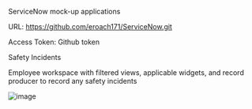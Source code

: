 ServiceNow mock-up applications

URL: https://github.com/eroach171/ServiceNow.git

Access Token: Github token

Safety Incidents

Employee workspace with filtered views, applicable widgets, and record producer to record any safety incidents

![image](https://github.com/eroach171/ServiceNow/assets/175054315/69e62b59-9012-49df-b480-785f8027e70a)
